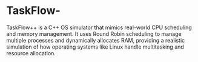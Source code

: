 # TaskFlow-
TaskFlow++ is a C++ OS simulator that mimics real-world CPU scheduling and memory management. It uses Round Robin scheduling to manage multiple processes and dynamically allocates RAM, providing a realistic simulation of how operating systems like Linux handle multitasking and resource allocation.
